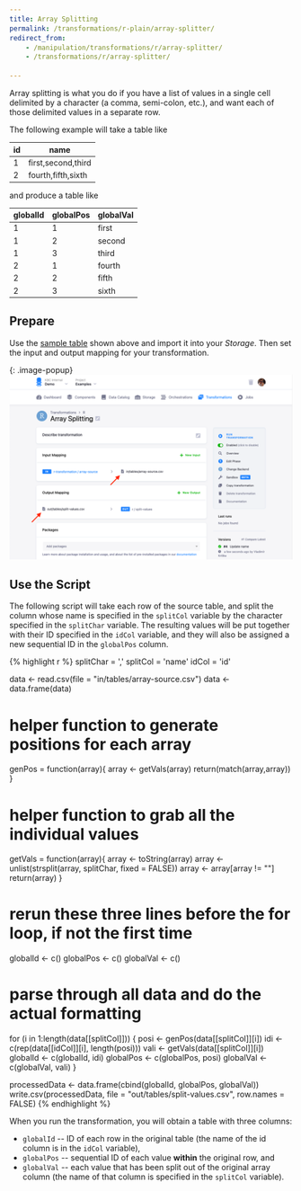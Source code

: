 ```yaml
---
title: Array Splitting
permalink: /transformations/r-plain/array-splitter/
redirect_from:
    - /manipulation/transformations/r/array-splitter/
    - /transformations/r/array-splitter/

---
```


Array splitting is what you do if you have a list of values in a single cell delimited by a character (a comma, semi-colon, etc.), 
and want each of those delimited values in a separate row.

The following example will take a table like

| id | name               |
|----|--------------------|
| 1  | first,second,third |
| 2  | fourth,fifth,sixth |

and produce a table like

| globalId | globalPos | globalVal |
|----------|-----------|-----------|
| 1        | 1         | first     |
| 1        | 2         | second    |
| 1        | 3         | third     |
| 2        | 1         | fourth    |
| 2        | 2         | fifth     |
| 2        | 3         | sixth     |

## Prepare 
Use the [sample table](/transformations/r-plain/array-source.csv) shown above and import it into your *Storage*. 
Then set the input and output mapping for your transformation.

{: .image-popup}
![Screenshot - Input/Output mapping](/transformations/r-plain/array-split-io.png)

## Use the Script
The following script will take each row of the source table, and split the column whose name is specified in the
`splitCol` variable by the character specified in the `splitChar` variable. The resulting values will be put 
together with their ID specified in the `idCol` variable, and they will also be assigned a new sequential ID
in the `globalPos` column.   

{% highlight r %}
splitChar = ','
splitCol = 'name'
idCol = 'id'

data <- read.csv(file = "in/tables/array-source.csv")
data <- data.frame(data)

# helper function to generate positions for each array
genPos = function(array){
  array <- getVals(array)
  return(match(array,array))
}

# helper function to grab all the individual values
getVals = function(array){
  array <- toString(array)
  array <- unlist(strsplit(array, splitChar, fixed = FALSE))
  array <- array[array != ""]
  return(array)
}

# rerun these three lines before the for loop, if not the first time
globalId <- c()
globalPos <- c()
globalVal <- c()

# parse through all data and do the actual formatting
for (i in 1:length(data[[splitCol]])) {
  posi <- genPos(data[[splitCol]][i])
  idi <- c(rep(data[[idCol]][i], length(posi)))
  vali <- getVals(data[[splitCol]][i])
  globalId <- c(globalId, idi)
  globalPos <- c(globalPos, posi)
  globalVal <- c(globalVal, vali)
}

processedData <- data.frame(cbind(globalId, globalPos, globalVal))
write.csv(processedData, file = "out/tables/split-values.csv", row.names = FALSE)
{% endhighlight %}

When you run the transformation, you will obtain a table with three columns:

- `globalId` -- ID of each row in the original table (the name of the id column is in the `idCol` variable),
- `globalPos` -- sequential ID of each value **within** the original row, and
- `globalVal` -- each value that has been split out of the original array column (the name of that column is specified in the `splitCol` variable).
